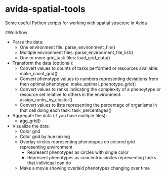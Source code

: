 # avida-spatial-tools
Some useful Python scripts for working with spatial structure in Avida

#Workflow:

* Parse the data:
  * One environment file: parse_environment_file()
  * Multiple environment files: parse_environment_file_list()
  * One or more grid_task files: load_grid_data()
* Transform the data (optional):
  * Convert values to counts of tasks performed or resources available: make_count_grid()
  * Convert phenotype values to numbers representing deviations from then optimal phenotype: make_optimal_phenotype_grid()
  * Convert values to ranks indicating the complexity of a phenoytype or resource set relative to others in the environment: assign_ranks_by_cluster()
  * Convert values to lists representing the percentage of organisms in that cell doing each task: task_percentages()
* Aggregate the data (if you have multiple files):
  * agg_grid()
* Visualize the data:
  * Color grid
  * Color grid by hue mixing
  * Overlay circles representing phenotypes on colored grid representing environment
    * Represent phenotypes as circles with single color
    * Represent phenotypes as concentric circles representing tasks that individual can do
  * Make a movie showing overlaid phenotypes changing over time


